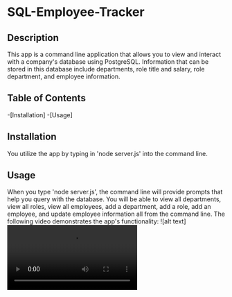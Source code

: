 # SQL-Employee-Tracker

## Description

This app is a command line application that allows you to view and interact with a company's database using PostgreSQL. Information that can be stored in this database include departments, role title and salary, role department, and employee information.

## Table of Contents
-[Installation]
-[Usage]


## Installation

You utilize the app by typing in 'node server.js' into the command line.

## Usage

When you type 'node server.js', the command line will provide prompts that help you query with the database. You will be able to view all departments, view all roles, view all employees, add a department, add a role, add an employee, and update employee information all from the command line. The following video demonstrates the app's functionality:
![alt text]<video controls src="Screen Recording 2024-05-25 at 12.18.54 AM.mp4" title="Title"></video>

